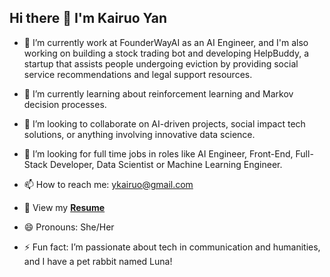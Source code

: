 ## Hi there 👋 I'm Kairuo Yan

- 🔭 I’m currently work at FounderWayAI as an AI Engineer, and I'm also working on building a stock trading bot and developing HelpBuddy, a startup that assists people undergoing eviction by providing social service recommendations and legal support resources.
- 🌱 I’m currently learning about reinforcement learning and Markov decision processes.
- 👯 I’m looking to collaborate on AI-driven projects, social impact tech solutions, or anything involving innovative data science.
- 🤔 I’m looking for full time jobs in roles like AI Engineer, Front-End, Full-Stack Developer, Data Scientist or Machine Learning Engineer.


- 📫 How to reach me: ykairuo@gmail.com
- 📜 View my **[Resume](https://github.com/Kr-Yan/Kr-Yan/blob/main/resume_kairuo.pdf)**
- 😄 Pronouns: She/Her
- ⚡ Fun fact: I’m passionate about tech in communication and humanities, and I have a pet rabbit named Luna!

